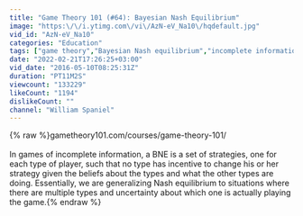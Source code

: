```yaml
---
title: "Game Theory 101 (#64): Bayesian Nash Equilibrium"
image: "https:\/\/i.ytimg.com\/vi\/AzN-eV_Na10\/hqdefault.jpg"
vid_id: "AzN-eV_Na10"
categories: "Education"
tags: ["game theory","Bayesian Nash equilibrium","incomplete information"]
date: "2022-02-21T17:26:25+03:00"
vid_date: "2016-05-10T08:25:31Z"
duration: "PT11M2S"
viewcount: "133229"
likeCount: "1194"
dislikeCount: ""
channel: "William Spaniel"
---
```

{% raw %}gametheory101.com/courses/game-theory-101/<br /><br />In games of incomplete information, a BNE is a set of strategies, one for each type of player, such that no type has incentive to change his or her strategy given the beliefs about the types and what the other types are doing. Essentially, we are generalizing Nash equilibrium to situations where there are multiple types and uncertainty about which one is actually playing the game.{% endraw %}
